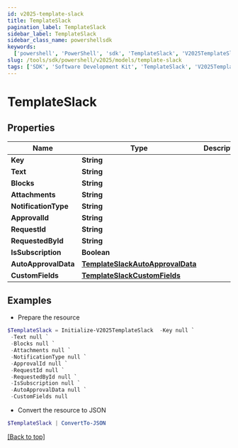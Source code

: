 ```yaml
---
id: v2025-template-slack
title: TemplateSlack
pagination_label: TemplateSlack
sidebar_label: TemplateSlack
sidebar_class_name: powershellsdk
keywords:
  ['powershell', 'PowerShell', 'sdk', 'TemplateSlack', 'V2025TemplateSlack']
slug: /tools/sdk/powershell/v2025/models/template-slack
tags: ['SDK', 'Software Development Kit', 'TemplateSlack', 'V2025TemplateSlack']
---
```


# TemplateSlack

## Properties

| Name | Type | Description | Notes |
| --- | --- | --- | --- |
| **Key** | **String** |  | [optional] |
| **Text** | **String** |  | [optional] |
| **Blocks** | **String** |  | [optional] |
| **Attachments** | **String** |  | [optional] |
| **NotificationType** | **String** |  | [optional] |
| **ApprovalId** | **String** |  | [optional] |
| **RequestId** | **String** |  | [optional] |
| **RequestedById** | **String** |  | [optional] |
| **IsSubscription** | **Boolean** |  | [optional] |
| **AutoApprovalData** | [**TemplateSlackAutoApprovalData**](template-slack-auto-approval-data) |  | [optional] |
| **CustomFields** | [**TemplateSlackCustomFields**](template-slack-custom-fields) |  | [optional] |

## Examples

- Prepare the resource

```powershell
$TemplateSlack = Initialize-V2025TemplateSlack  -Key null `
 -Text null `
 -Blocks null `
 -Attachments null `
 -NotificationType null `
 -ApprovalId null `
 -RequestId null `
 -RequestedById null `
 -IsSubscription null `
 -AutoApprovalData null `
 -CustomFields null
```

- Convert the resource to JSON

```powershell
$TemplateSlack | ConvertTo-JSON
```

[[Back to top]](#)
